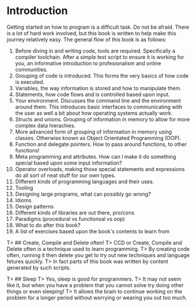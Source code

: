 # Introduction
Getting started on how to program is a difficult task. Do not be afraid. There is a lot of hard work involved, but this book is written to help make this journey relatively easy. The general flow of this book is as follows:

1. Before diving in and writing code, tools are required. Specifically a compiler toolchain. After a simple test script to ensure it is working for you, an informative introduction to profesionalism and online communities.
2. Grouping of code is introduced. This forms the very basics of how code is executed.
3. Variables, the way information is stored and how to manipulate them.
4. Statements, how code flows and is controlled based upon input.
5. Your environment. Discusses the command line and the environment around them. This introduces basic interfaces to communicating with the user as well a bit about how operating systems actually work.
7. Structs and unions. Grouping of information in memory to allow for more complex data hierachies.
8. More advanced form of grouping of information in memory using classes. Otherwise known as Object Orientated Programming (OOP).
9. Function and delegate pointers. How to pass around functions, to other functions!
10. Meta programming and attributes. How can I make it do something special based upon some input information?
11. Operator overloads, making those special statements and expressions do all sort of neat stuff for our own types.
12. Different kinds of programming languages and their uses.
13. Tooling
14. Designing large programs, what can possibly go wrong?
15. Idioms
16. Design patterns
17. Different kinds of libraries are out there, pro/cons
18. Paradigms (procedural vs functionsal vs oop)
19. What to do after this book?
20. A list of exercises based upon the book's contents to learn from

T> ## Create, Compile and Delete often!
T> CCD or Create, Compile and Delete often is a technique used to learn programming.
T> By creating code often, running it then delete you get to try out new techniques and language fetures quickly.
T> In fact parts of this book was written by content generated by such scripts.

T> ## Sleep
T> Yes, sleep is good for programmers.
T> It may not seem like it, but when you have a problem that you cannot solve try  doing other things or even sleeping!
T> It allows the brain to continue working on the problem for a longer period without worrying or wearing you out too much.